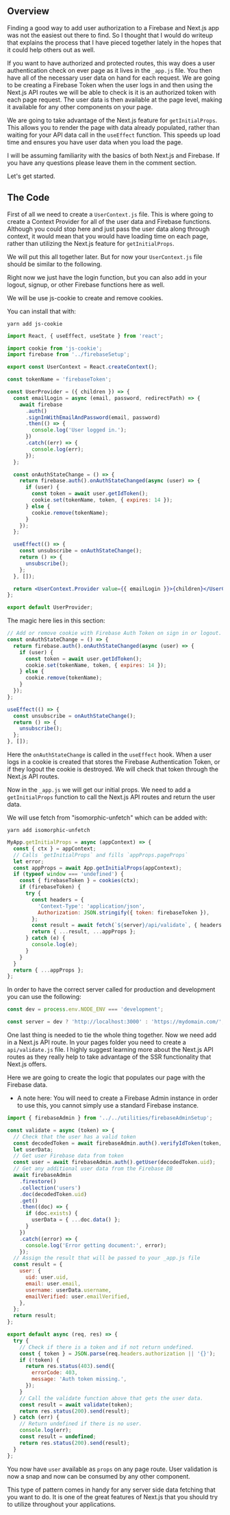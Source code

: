 ## Overview

Finding a good way to add user authorization to a Firebase and Next.js app was not the easiest out there to find. So I thought that I would do writeup that explains the process that I have pieced together lately in the hopes that it could help others out as well.

If you want to have authorized and protected routes, this way does a user authentication check on ever page as it lives in the `_app.js` file. You then have all of the necessary user data on hand for each request. We are going to be creating a Firebase Token when the user logs in and then using the Next.js API routes we will be able to check is it is an authorized token with each page request. The user data is then available at the page level, making it available for any other components on your page.

We are going to take advantage of the Next.js feature for `getInitialProps`. This allows you to render the page with data already populated, rather than waiting for your API data call in the `useEffect` function. This speeds up load time and ensures you have user data when you load the page.

I will be assuming familiarity with the basics of both Next.js and Firebase. If you have any questions please leave them in the comment section.

Let's get started.

## The Code

First of all we need to create a `UserContext.js` file. This is where going to create a Context Provider for all of the user data and Firebase functions. Although you could stop here and just pass the user data along through context, it would mean that you would have loading time on each page, rather than utilizing the Next.js feature for `getInitialProps`.

We will put this all together later. But for now your `UserContext.js` file should be similar to the following.

Right now we just have the login function, but you can also add in your logout, signup, or other Firebase functions here as well.

We will be use js-cookie to create and remove cookies.

You can install that with:

```
yarn add js-cookie
```

```jsx
import React, { useEffect, useState } from 'react';

import cookie from 'js-cookie';
import firebase from '../firebaseSetup';

export const UserContext = React.createContext();

const tokenName = 'firebaseToken';

const UserProvider = ({ children }) => {
  const emailLogin = async (email, password, redirectPath) => {
    await firebase
      .auth()
      .signInWithEmailAndPassword(email, password)
      .then(() => {
        console.log('User logged in.');
      })
      .catch((err) => {
        console.log(err);
      });
  };

  const onAuthStateChange = () => {
    return firebase.auth().onAuthStateChanged(async (user) => {
      if (user) {
        const token = await user.getIdToken();
        cookie.set(tokenName, token, { expires: 14 });
      } else {
        cookie.remove(tokenName);
      }
    });
  };

  useEffect(() => {
    const unsubscribe = onAuthStateChange();
    return () => {
      unsubscribe();
    };
  }, []);

  return <UserContext.Provider value={{ emailLogin }}>{children}</UserContext.Provider>;
};

export default UserProvider;
```

The magic here lies in this section:

```jsx
// Add or remove cookie with Firebase Auth Token on sign in or logout.
const onAuthStateChange = () => {
  return firebase.auth().onAuthStateChanged(async (user) => {
    if (user) {
      const token = await user.getIdToken();
      cookie.set(tokenName, token, { expires: 14 });
    } else {
      cookie.remove(tokenName);
    }
  });
};

useEffect(() => {
  const unsubscribe = onAuthStateChange();
  return () => {
    unsubscribe();
  };
}, []);
```

Here the `onAuthStateChange` is called in the `useEffect` hook. When a user logs in a cookie is created that stores the Firebase Authentication Token, or if they logout the cookie is destroyed. We will check that token through the Next.js API routes.

Now in the `_app.js` we will get our initial props. We need to add a `getInitialProps` function to call the Next.js API routes and return the user data.

We will use fetch from "isomorphic-unfetch" which can be added with:

```
yarn add isomorphic-unfetch
```

```jsx
MyApp.getInitialProps = async (appContext) => {
  const { ctx } = appContext;
  // Calls `getInitialProps` and fills `appProps.pageProps`
  let error;
  const appProps = await App.getInitialProps(appContext);
  if (typeof window === 'undefined') {
    const { firebaseToken } = cookies(ctx);
    if (firebaseToken) {
      try {
        const headers = {
          'Context-Type': 'application/json',
          Authorization: JSON.stringify({ token: firebaseToken }),
        };
        const result = await fetch(`${server}/api/validate`, { headers }).then((res) => res.json());
        return { ...result, ...appProps };
      } catch (e) {
        console.log(e);
      }
    }
  }
  return { ...appProps };
};
```

In order to have the correct server called for production and development you can use the following:

```javascript
const dev = process.env.NODE_ENV === 'development';

const server = dev ? 'http://localhost:3000' : 'https://mydomain.com/';
```

One last thing is needed to tie the whole thing together. Now we need add in a Next.js API route. In your pages folder you need to create a `api/validate.js` file. I highly suggest learning more about the Next.js API routes as they really help to take advantage of the SSR functionality that Next.js offers.

Here we are going to create the logic that populates our page with the Firebase data.

- A note here: You will need to create a Firebase Admin instance in order to use this, you cannot simply use a standard Firebase instance.

```jsx
import { firebaseAdmin } from '../../utilities/firebaseAdminSetup';

const validate = async (token) => {
  // Check that the user has a valid token
  const decodedToken = await firebaseAdmin.auth().verifyIdToken(token, true);
  let userData;
  // Get user Firebase data from token
  const user = await firebaseAdmin.auth().getUser(decodedToken.uid);
  // Get any additional user data from the Firebase DB
  await firebaseAdmin
    .firestore()
    .collection('users')
    .doc(decodedToken.uid)
    .get()
    .then((doc) => {
      if (doc.exists) {
        userData = { ...doc.data() };
      }
    })
    .catch((error) => {
      console.log('Error getting document:', error);
    });
  // Assign the result that will be passed to your _app.js file
  const result = {
    user: {
      uid: user.uid,
      email: user.email,
      username: userData.username,
      emailVerified: user.emailVerified,
    },
  };
  return result;
};

export default async (req, res) => {
  try {
    // Check if there is a token and if not return undefined.
    const { token } = JSON.parse(req.headers.authorization || '{}');
    if (!token) {
      return res.status(403).send({
        errorCode: 403,
        message: 'Auth token missing.',
      });
    }
    // Call the validate function above that gets the user data.
    const result = await validate(token);
    return res.status(200).send(result);
  } catch (err) {
    // Return undefined if there is no user.
    console.log(err);
    const result = undefined;
    return res.status(200).send(result);
  }
};
```

You now have `user` available as `props` on any page route. User validation is now a snap and now can be consumed by any other component.

This type of pattern comes in handy for any server side data fetching that you want to do. It is one of the great features of Next.js that you should try to utilize throughout your applications.
